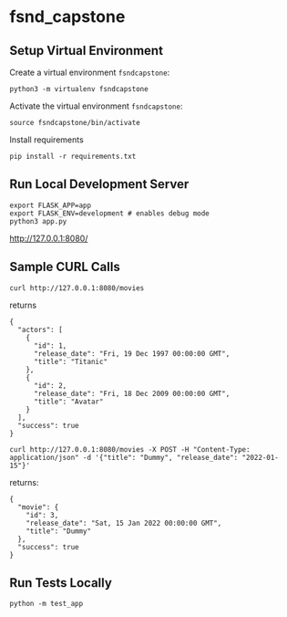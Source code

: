 # fsnd_capstone

## Setup Virtual Environment

Create a virtual environment `fsndcapstone`:
```
python3 -m virtualenv fsndcapstone
```

Activate the virtual environment `fsndcapstone`:
```
source fsndcapstone/bin/activate
```

Install requirements
```
pip install -r requirements.txt
```

## Run Local Development Server

```
export FLASK_APP=app
export FLASK_ENV=development # enables debug mode
python3 app.py
```

http://127.0.0.1:8080/

## Sample CURL Calls

```
curl http://127.0.0.1:8080/movies
```

returns
```
{
  "actors": [
    {
      "id": 1, 
      "release_date": "Fri, 19 Dec 1997 00:00:00 GMT", 
      "title": "Titanic"
    }, 
    {
      "id": 2, 
      "release_date": "Fri, 18 Dec 2009 00:00:00 GMT", 
      "title": "Avatar"
    }
  ], 
  "success": true
}
```


```
curl http://127.0.0.1:8080/movies -X POST -H "Content-Type: application/json" -d '{"title": "Dummy", "release_date": "2022-01-15"}'
```

returns:
```
{
  "movie": {
    "id": 3, 
    "release_date": "Sat, 15 Jan 2022 00:00:00 GMT", 
    "title": "Dummy"
  }, 
  "success": true
}
```

## Run Tests Locally

```
python -m test_app
```